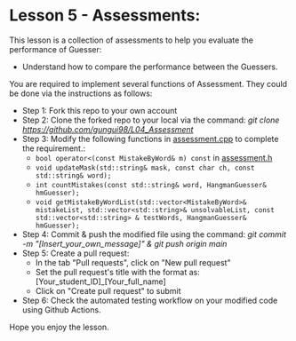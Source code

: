 # Lesson 5 - Assessments:
This lesson is a collection of assessments to help you evaluate the performance of Guesser:
*  Understand how to compare the performance between the Guessers.

You are required to implement several functions of Assessment. They could be done via the instructions as follows:
* Step 1: Fork this repo to your own account
* Step 2: Clone the forked repo to your local via the command: *git clone https://github.com/gungui98/L04_Assessment*
* Step 3: Modify the following functions in [assessment.cpp](assessment.cpp) to complete the requirement.:
  * `bool operator<(const MistakeByWord& m) const` in [assessment.h](assessment.h)
  * `void updateMask(std::string& mask, const char ch, const std::string& word);`
  * `int countMistakes(const std::string& word, HangmanGuesser& hmGuesser);`
  * `void getMistakeByWordList(std::vector<MistakeByWord>& mistakeList, std::vector<std::string>& unsolvableList, const std::vector<std::string> & testWords, HangmanGuesser& hmGuesser);`
* Step 4: Commit & push the modified file using the command: *git commit -m "[Insert_your_own_message]" & git push origin main*
* Step 5: Create a pull request:
    - In the tab "Pull requests", click on "New pull request"
    - Set the pull request's title with the format as: [Your_student_ID]_[Your_full_name]
    - Click on "Create pull request" to submit
* Step 6: Check the automated testing workflow on your modified code using Github Actions.

Hope you enjoy the lesson. 
